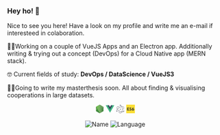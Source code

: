 ### Hey ho! 👋

Nice to see you here! Have a look on my profile and write me an e-mail if interesteed in colaboration.

🦸‍♂️Working on a couple of VueJS Apps and an Electron app. Additionally writing & trying out a concept (DevOps) for a Cloud Native app (MERN stack).

🤓 Current fields of study: **DevOps / DataScience / VueJS3**

🧑‍💻Going to write my masterthesis soon. All about finding & visualising cooperations in large datasets.

<p align="center">
  <code><img height="20" src="https://raw.githubusercontent.com/github/explore/80688e429a7d4ef2fca1e82350fe8e3517d3494d/topics/nodejs/nodejs.png"></code>
  <code><img height="20" src="https://raw.githubusercontent.com/github/explore/80688e429a7d4ef2fca1e82350fe8e3517d3494d/topics/vue/vue.png"></code>
  <code><img height="20" src="https://raw.githubusercontent.com/github/explore/80688e429a7d4ef2fca1e82350fe8e3517d3494d/topics/electron/electron.png"></code>
  <code><img height="20" src="https://raw.githubusercontent.com/github/explore/80688e429a7d4ef2fca1e82350fe8e3517d3494d/topics/es6/es6.png"></code>
</p>
<div align="center">
    <img alt="Name" style="display: inline;" src="https://img.shields.io/badge/name-Falk-brightgreen">
    <img alt="Language" style="display: inline;" src="https://img.shields.io/badge/language-Node.js | JavaScript | TS | Python-blue">
</div>
